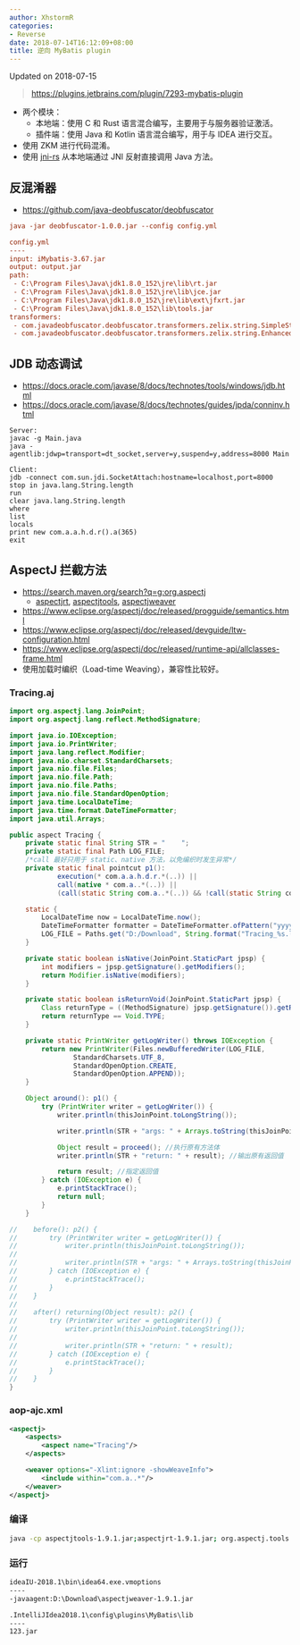 ```yaml
---
author: XhstormR
categories:
- Reverse
date: 2018-07-14T16:12:09+08:00
title: 逆向 MyBatis plugin
---
```


<!--more-->

Updated on 2018-07-15

> https://plugins.jetbrains.com/plugin/7293-mybatis-plugin

* 两个模块：
  * 本地端：使用 C 和 Rust 语言混合编写，主要用于与服务器验证激活。
  * 插件端：使用 Java 和 Kotlin 语言混合编写，用于与 IDEA 进行交互。
* 使用 ZKM 进行代码混淆。
* 使用 [jni-rs](https://github.com/prevoty/jni-rs) 从本地端通过 JNI 反射直接调用 Java 方法。

## 反混淆器
* https://github.com/java-deobfuscator/deobfuscator

```ini
java -jar deobfuscator-1.0.0.jar --config config.yml

config.yml
----
input: iMybatis-3.67.jar
output: output.jar
path:
 - C:\Program Files\Java\jdk1.8.0_152\jre\lib\rt.jar
 - C:\Program Files\Java\jdk1.8.0_152\jre\lib\jce.jar
 - C:\Program Files\Java\jdk1.8.0_152\jre\lib\ext\jfxrt.jar
 - C:\Program Files\Java\jdk1.8.0_152\lib\tools.jar
transformers:
 - com.javadeobfuscator.deobfuscator.transformers.zelix.string.SimpleStringEncryptionTransformer
 - com.javadeobfuscator.deobfuscator.transformers.zelix.string.EnhancedStringEncryptionTransformer
```

## JDB 动态调试
* https://docs.oracle.com/javase/8/docs/technotes/tools/windows/jdb.html
* https://docs.oracle.com/javase/8/docs/technotes/guides/jpda/conninv.html

```
Server:
javac -g Main.java
java -agentlib:jdwp=transport=dt_socket,server=y,suspend=y,address=8000 Main

Client:
jdb -connect com.sun.jdi.SocketAttach:hostname=localhost,port=8000
stop in java.lang.String.length
run
clear java.lang.String.length
where
list
locals
print new com.a.a.h.d.r().a(365)
exit
```

## AspectJ 拦截方法
* https://search.maven.org/search?q=g:org.aspectj
  * [aspectjrt](https://maven.aliyun.com/repository/jcenter/org/aspectj/aspectjrt/1.9.5/aspectjrt-1.9.5.jar),
    [aspectjtools](https://maven.aliyun.com/repository/jcenter/org/aspectj/aspectjtools/1.9.5/aspectjtools-1.9.5.jar),
    [aspectjweaver](https://maven.aliyun.com/repository/jcenter/org/aspectj/aspectjweaver/1.9.5/aspectjweaver-1.9.5.jar)
* https://www.eclipse.org/aspectj/doc/released/progguide/semantics.html
* https://www.eclipse.org/aspectj/doc/released/devguide/ltw-configuration.html
* https://www.eclipse.org/aspectj/doc/released/runtime-api/allclasses-frame.html
* 使用加载时编织（Load-time Weaving），兼容性比较好。

### Tracing.aj
```java
import org.aspectj.lang.JoinPoint;
import org.aspectj.lang.reflect.MethodSignature;

import java.io.IOException;
import java.io.PrintWriter;
import java.lang.reflect.Modifier;
import java.nio.charset.StandardCharsets;
import java.nio.file.Files;
import java.nio.file.Path;
import java.nio.file.Paths;
import java.nio.file.StandardOpenOption;
import java.time.LocalDateTime;
import java.time.format.DateTimeFormatter;
import java.util.Arrays;

public aspect Tracing {
    private static final String STR = "    ";
    private static final Path LOG_FILE;
    /*call 最好只用于 static、native 方法，以免编织时发生异常*/
    private static final pointcut p1():
            execution(* com.a.a.h.d.r.*(..)) ||
            call(native * com.a..*(..)) ||
            (call(static String com.a..*(..)) && !call(static String com.a.a.h.a.c.a(int, int)));

    static {
        LocalDateTime now = LocalDateTime.now();
        DateTimeFormatter formatter = DateTimeFormatter.ofPattern("yyyy-MM-dd_HH.mm.ss");
        LOG_FILE = Paths.get("D:/Download", String.format("Tracing_%s.log", now.format(formatter)));
    }

    private static boolean isNative(JoinPoint.StaticPart jpsp) {
        int modifiers = jpsp.getSignature().getModifiers();
        return Modifier.isNative(modifiers);
    }

    private static boolean isReturnVoid(JoinPoint.StaticPart jpsp) {
        Class returnType = ((MethodSignature) jpsp.getSignature()).getReturnType();
        return returnType == Void.TYPE;
    }

    private static PrintWriter getLogWriter() throws IOException {
        return new PrintWriter(Files.newBufferedWriter(LOG_FILE,
                StandardCharsets.UTF_8,
                StandardOpenOption.CREATE,
                StandardOpenOption.APPEND));
    }

    Object around(): p1() {
        try (PrintWriter writer = getLogWriter()) {
            writer.println(thisJoinPoint.toLongString());

            writer.println(STR + "args: " + Arrays.toString(thisJoinPoint.getArgs())); //输出参数

            Object result = proceed(); //执行原有方法体
            writer.println(STR + "return: " + result); //输出原有返回值

            return result; //指定返回值
        } catch (IOException e) {
            e.printStackTrace();
            return null;
        }
    }

//    before(): p2() {
//        try (PrintWriter writer = getLogWriter()) {
//            writer.println(thisJoinPoint.toLongString());
//
//            writer.println(STR + "args: " + Arrays.toString(thisJoinPoint.getArgs()));
//        } catch (IOException e) {
//            e.printStackTrace();
//        }
//    }
//
//    after() returning(Object result): p2() {
//        try (PrintWriter writer = getLogWriter()) {
//            writer.println(thisJoinPoint.toLongString());
//
//            writer.println(STR + "return: " + result);
//        } catch (IOException e) {
//            e.printStackTrace();
//        }
//    }
}
```

### aop-ajc.xml
```xml
<aspectj>
    <aspects>
        <aspect name="Tracing"/>
    </aspects>

    <weaver options="-Xlint:ignore -showWeaveInfo">
        <include within="com.a..*"/>
    </weaver>
</aspectj>
```

### 编译
```bash
java -cp aspectjtools-1.9.1.jar;aspectjrt-1.9.1.jar; org.aspectj.tools.ajc.Main -outjar 123.jar -outxml -1.8 -Xlint:ignore Tracing.aj
```

### 运行
```bash
ideaIU-2018.1\bin\idea64.exe.vmoptions
----
-javaagent:D:\Download\aspectjweaver-1.9.1.jar

.IntelliJIdea2018.1\config\plugins\MyBatis\lib
----
123.jar
```
